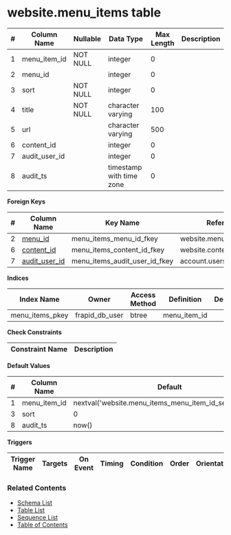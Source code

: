 # website.menu_items table



| # | Column Name | Nullable | Data Type | Max Length | Description |
| --- | --- | --- | --- | --- | --- |
| 1 | menu_item_id | NOT NULL | integer | 0 |  |
| 2 | menu_id |  | integer | 0 |  |
| 3 | sort | NOT NULL | integer | 0 |  |
| 4 | title | NOT NULL | character varying | 100 |  |
| 5 | url |  | character varying | 500 |  |
| 6 | content_id |  | integer | 0 |  |
| 7 | audit_user_id |  | integer | 0 |  |
| 8 | audit_ts |  | timestamp with time zone | 0 |  |



**Foreign Keys**

| # | Column Name | Key Name | References |
| --- | --- | --- | --- |
| 2 | [menu_id](../website/menus.md) | menu_items_menu_id_fkey | website.menus.menu_id |
| 6 | [content_id](../website/contents.md) | menu_items_content_id_fkey | website.contents.content_id |
| 7 | [audit_user_id](../account/users.md) | menu_items_audit_user_id_fkey | account.users.user_id |



**Indices**

| Index Name | Owner | Access Method | Definition | Description |
| --- | --- | --- | --- | --- |
| menu_items_pkey | frapid_db_user | btree | menu_item_id |  |



**Check Constraints**

| Constraint Name | Description |
| --- | --- |



**Default Values**

| # | Column Name | Default |
| --- | --- | --- |
| 1 | menu_item_id | nextval('website.menu_items_menu_item_id_seq'::regclass) |
| 3 | sort | 0 |
| 8 | audit_ts | now() |


**Triggers**

| Trigger Name | Targets | On Event | Timing | Condition | Order | Orientation | Description |
| --- | --- | --- | --- | --- | --- | --- | --- |


### Related Contents
* [Schema List](../../schemas.md)
* [Table List](../../tables.md)
* [Sequence List](../../sequences.md)
* [Table of Contents](../../README.md)
